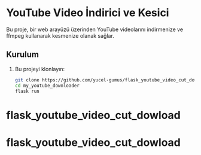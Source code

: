 # YouTube Video İndirici ve Kesici

Bu proje, bir web arayüzü üzerinden YouTube videolarını indirmenize ve ffmpeg kullanarak kesmenize olanak sağlar.

## Kurulum

1. Bu projeyi klonlayın:
   ```bash
   git clone https://github.com/yucel-gumus/flask_youtube_video_cut_dowload.git
   cd my_youtube_downloader
   flask run
# flask_youtube_video_cut_dowload
# flask_youtube_video_cut_dowload
